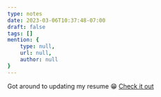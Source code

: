 ```yaml
---
type: notes
date: 2023-03-06T10:37:48-07:00
draft: false
tags: []
mention: { 
	type: null,
	url: null, 
	author: null
}
---
```

Got around to updating my resume 😁
[Check it out](https://gregmakes.xyz/documents/resume/)